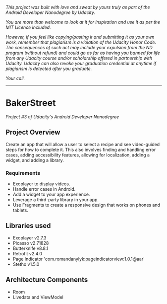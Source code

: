 _This project was built with love and sweat by yours truly as part of the Android Developer Nanodegree by Udacity._

_You are more than welcome to look at it for inspiration and use it as per the MIT Licence included._

_However, if you feel like copying/pasting it and submitting it as your own work, remember that plagiarism is a violation of the Udacity Honor Code. The consequences of such act may include your expulsion from the ND program (without refund) and could go as far as having you banned for life from any Udacity course and/or scholarship offered in partnership with Udacity._
_Udacity can also revoke your graduation credential at anytime if plagiarism is detected after you graduate._

_Your call._

---

# BakerStreet
_Project #3 of Udacity's Android Developer Nanodegree_

## Project Overview
Create an app that will allow a user to select a recipe and see video-guided steps for how to complete it. This also involves finding and handling error cases, adding accessibility features, allowing for localization, adding a widget, and adding a library.

### Requirements
- Exoplayer to display videos.
- Handle error cases in Android.
- Add a widget to your app experience.
- Leverage a third-party library in your app.
- Use Fragments to create a responsive design that works on phones and tablets.


## Libraries used
- Exoplayer v2.7.3
- Picasso v2.71828
- Butterknife v8.8.1
- Retrofit v2.4.0
- Page Indicator 'com.romandanylyk:pageindicatorview:1.0.1@aar'
- Stetho v1.5.0

## Architecture Components
- Room
- Livedata and ViewModel
